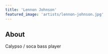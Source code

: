 ```yaml
---
title: 'Lennon Johnson'
featured_image: 'artists/lennon-johnson.jpg'
---
```


## About

Calypso / soca bass player
